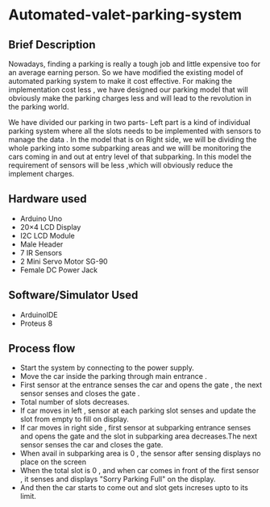 # Automated-valet-parking-system

## Brief Description
Nowadays, finding a parking is really a tough job and little expensive too for an average earning person. So we have modified the existing model of automated parking system to make it cost effective. For making the implementation cost less , we have designed our parking model that will obviously make the parking charges less and will lead to the revolution in the parking world.

We have divided our parking in two parts- Left part is a kind of individual parking system where all the slots needs to be implemented with sensors to manage the data . In the model that is on Right side, we will be dividing the whole parking into some subparking areas and we willl be  monitoring the cars coming in and out at entry level of that subparking. In this model the requirement of sensors will be less ,which will obviously reduce the implement charges.
 
 

## Hardware used
* Arduino Uno 
* 20×4 LCD Display 
* I2C LCD Module 
* Male Header  
* 7 IR Sensors 
* 2 Mini Servo Motor SG-90 
* Female DC Power Jack  

## Software/Simulator Used
* ArduinoIDE  
* Proteus 8 

## Process flow
* Start the system by connecting to the power supply. 
* Move the car inside the parking through main entrance .
* First sensor at the entrance senses the car and opens the gate , the next sensor senses and closes the gate .
 * Total number of slots decreases.
* If car moves in left , sensor at each parking slot senses and update the slot from empty to fill on display. 
* If car moves in right side , first sensor at subparking entrance senses and opens the gate and the slot in subparking area decreases.The next sensor senses the car     and closes the gate.
* When avail in subparking area is 0 , the sensor after sensing displays no place on the screen 
* When the total slot is 0 , and when car comes in front of the first sensor , it senses and displays "Sorry Parking Full" on the display. 
* And then the car starts to come out and slot gets increses upto to its limit.
